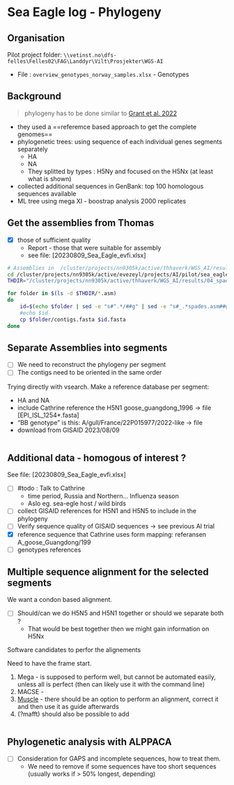 # Sea Eagle log - Phylogeny

## Organisation
Pilot project folder: `\\vetinst.no\dfs-felles\Felles02\FAG\Landdyr\Vilt\Prosjekter\WGS-AI`
- File : `overview_genotypes_norway_samples.xlsx` - Genotypes

## Background

> phylogeny has to be done similar to [Grant et al. 2022](https://www.mdpi.com/2306-7381/9/7/344)
- they used a ==referemce based approach to get the complete genomes==
- phylogenetic trees: using sequence of each individual genes segments separately
    - HA
    - NA 
    - They splitted by types : H5Ny and focused on the H5Nx (at least what is shown)
- collected additional sequences in GenBank: top 100 homologous sequences available
- ML tree using mega XI - boostrap analysis 2000 replicates 

## Get the assemblies from Thomas
- [x] those of sufficient quality
    - Report - those that were suitable for assembly
    - see file: [20230809_Sea_Eagle_evfi.xlsx]

```bash
# Assemblies in  /cluster/projects/nn9305k/active/thhaverk/WGS_AI/results/04_spades_asm/influenza_reads_asm
cd /cluster/projects/nn9305k/active/evezeyl/projects/AI/pilot/sea_eagle/assemblies
THDIR="/cluster/projects/nn9305k/active/thhaverk/WGS_AI/results/04_spades_asm/influenza_reads_asm"

for folder in $(ls -d $THDIR/*.asm)
do  
    id=$(echo $folder | sed -e "s#^.*/##g" | sed -e "s#_.*spades.asm##g")
    #echo $id
    cp $folder/contigs.fasta $id.fasta
done
```



## Separate Assemblies into segments
- [ ] We need to reconstruct the phylogeny per segment
- [ ] The contigs need to be oriented in the same order

Trying directly with vsearch. Make a reference database per segment:
- HA and NA
- include Cathrine reference the H5N1 goose_guangdong_1996  -> file [EPI_ISL_1254*.fasta]
- “BB genotype” is this: A/gull/France/22P015977/2022-like -> file 
- download from GISAID 2023/08/09


```bash
```

## Additional data - homogous of interest ? 
See file:  [20230809_Sea_Eagle_evfi.xlsx]

- [ ] #todo : Talk to Cathrine 
    - time period, Russia and Northern... Influenza season
    - Aslo eg. sea-egle host / wild birds
- [ ] collect GISAID references for H5N1 and H5N5 to include in the phylogeny
- [ ] Verify sequence quality of GISAID sequences -> see previous AI trial 
- [x] reference sequence that Cathrine uses form mapping: referansen A_goose_Guangdong/199 
- [ ] genotypes references 

## Multiple sequence alignment for the selected segments
We want a condon based alignment.
- [ ] Should/can we do H5N5 and H5N1 together or should we separate both ? 
    - That would be best together then we might gain information on H5Nx

Software candidates to perfor the alignements 
<!-- add a chat with Bjørn about that-->

Need to have the frame start. 

1. Mega - is supposed to perform well, but cannot be automated easily, unless all is perfect (then can likely use it with the command line)
2. MACSE - 
3. [Muscle](http://www.drive5.com/muscle/muscle_userguide3.8.html) - there should be an option to perform an alignment, correct it and then use it as guide afterwards
4.  (?mafft) should also be possible to add 

```bash
```

## Phylogenetic analysis with ALPPACA

- [ ] Consideration for GAPS and incomplete sequences, how to treat them. 
    - We need to remove if some sequences have too short sequences (usually works if > 50% longest, depending)

```bash
```